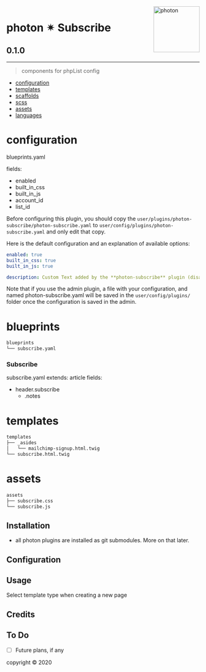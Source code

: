 <a href="https://photon-platform.net/">
    <img src="https://photon-platform.net/user/images/photon-logo-banner.png" alt="photon" title="photon" align="right" height="120" />
</a>


# photon ✴ Subscribe

## 0.1.0

---


> components for phpList config

- [configuration](#configuration)
- [templates](#templates)
- [scaffolds](#scaffolds)
- [scss](#scss)
- [assets](#assets)
- [languages](#languages)

# configuration
blueprints.yaml

fields:
- enabled
- built_in_css
- built_in_js
- account_id
- list_id

Before configuring this plugin, you should copy the `user/plugins/photon-subscribe/photon-subscribe.yaml` to `user/config/plugins/photon-subscribe.yaml` and only edit that copy.

Here is the default configuration and an explanation of available options:

```yaml
enabled: true
built_in_css: true
built_in_js: true

description: Custom Text added by the **photon-subscribe** plugin (disable plugin to remove)
```

Note that if you use the admin plugin, a file with your configuration, and named photon-subscribe.yaml will be saved in the `user/config/plugins/` folder once the configuration is saved in the admin.


# blueprints

```sh
blueprints
└── subscribe.yaml
```

### Subscribe
subscribe.yaml
extends: article
fields:
- header.subscribe
  - .notes

# templates

```sh
templates
├── _asides
│   └── mailchimp-signup.html.twig
└── subscribe.html.twig
```

# assets

```sh
assets
├── subscribe.css
└── subscribe.js
```


## Installation

- all photon plugins are installed as git submodules. More on that later.



## Configuration


## Usage

Select template type when creating a new page

## Credits


## To Do

- [ ] Future plans, if any


copyright &copy; 2020
